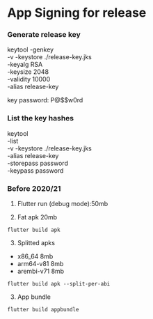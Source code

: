# App Signing for release
### Generate release key
keytool -genkey \
-v -keystore ./release-key.jks \
-keyalg RSA \
-keysize 2048 \
-validity 10000 \
-alias release-key

key password: P@$$w0rd


### List the key hashes 

keytool \
-list \
-v -keystore ./release-key.jks \
-alias release-key \
-storepass password \
-keypass password


### Before 2020/21

1. Flutter run (debug mode):50mb


2. Fat apk  20mb
```
flutter build apk
```

3. Splitted apks
 - x86_64 8mb
 - arm64-v81 8mb
 - arembi-v71 8mb
```
flutter build apk --split-per-abi
```

3. App bundle
```
flutter build appbundle
```